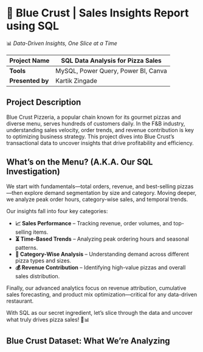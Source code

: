 # 🍕 **Blue Crust | Sales Insights Report using SQL**  
📊 *Data-Driven Insights, One Slice at a Time*  

| **Project Name**  | SQL Data Analysis for Pizza Sales |
|------------------|--------------------------------|
| **Tools**        | MySQL, Power Query, Power BI, Canva |
| **Presented by** | Kartik Zingade | Data Analyst, Internship Studio |

## **Project Description**  
Blue Crust Pizzeria, a popular chain known for its gourmet pizzas and diverse menu, serves hundreds of customers daily. In the F&B industry, understanding sales velocity, order trends, and revenue contribution is key to optimizing business strategy. This project dives into Blue Crust’s transactional data to uncover insights that drive profitability and efficiency.  

## **What’s on the Menu? (A.K.A. Our SQL Investigation)**  
We start with fundamentals—total orders, revenue, and best-selling pizzas—then explore demand segmentation by size and category. Moving deeper, we analyze peak order hours, category-wise sales, and temporal trends.  

Our insights fall into four key categories:  
- **📈 Sales Performance** – Tracking revenue, order volumes, and top-selling items.  
- **⏳ Time-Based Trends** – Analyzing peak ordering hours and seasonal patterns.  
- **🍕 Category-Wise Analysis** – Understanding demand across different pizza types and sizes.  
- **💰 Revenue Contribution** – Identifying high-value pizzas and overall sales distribution.  

Finally, our advanced analytics focus on revenue attribution, cumulative sales forecasting, and product mix optimization—critical for any data-driven restaurant.  

With SQL as our secret ingredient, let’s slice through the data and uncover what truly drives pizza sales! 🍕📊

## **Blue Crust Dataset: What We’re Analyzing**


